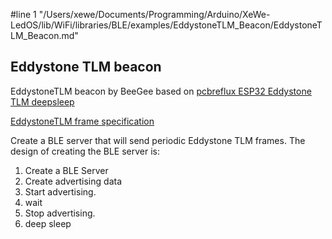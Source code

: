 #line 1 "/Users/xewe/Documents/Programming/Arduino/XeWe-LedOS/lib/WiFi/libraries/BLE/examples/EddystoneTLM_Beacon/EddystoneTLM_Beacon.md"
## Eddystone TLM beacon
EddystoneTLM beacon by BeeGee based on
[pcbreflux ESP32 Eddystone TLM deepsleep](https://github.com/pcbreflux/espressif/blob/master/esp32/arduino/sketchbook/ESP32_Eddystone_TLM_deepsleep/ESP32_Eddystone_TLM_deepsleep.ino)

[EddystoneTLM frame specification](https://github.com/google/eddystone/blob/master/eddystone-tlm/tlm-plain.md)

   Create a BLE server that will send periodic Eddystone TLM frames.
   The design of creating the BLE server is:
   1. Create a BLE Server
   2. Create advertising data
   3. Start advertising.
   4. wait
   5. Stop advertising.
   6. deep sleep
